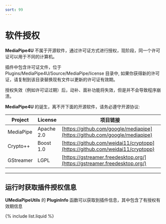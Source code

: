 ```yaml
---
sort: 99
---
```

# 软件授权

**MediaPipe4U** 不属于开源软件，通过许可证方式进行授权，现阶段，同一个许可证可以用于不同的计算机。   

插件中包含许可证文件，位于 Plugins/MediaPipe4U/Source/MediaPipe/license 目录中, 如果你获得新的许可证，请复制到该目录替换现有文件以更新的许可证有效期。    

授权失效（例如许可证过期）后，动补、面补功能将失效，但是并不会导致程序崩溃。   

**MediaPipe4U** 的诞生，离不开下面的开源软件，请务必遵守开源协议:  

| Project | License | 项目链接 |
|---------| --------| ---------|
| MediaPipe | Apache 2.0  | [https://github.com/google/mediapipe](https://github.com/google/mediapipe) |
| Crypto++ | Boost 1.0  | [https://github.com/weidai11/cryptopp](https://github.com/weidai11/cryptopp) |
| GStreamer | LGPL  | [https://gstreamer.freedesktop.org/](https://gstreamer.freedesktop.org/) |


---   


## 运行时获取插件授权信息

**UMediaPipeUtils** 的 **PluginInfo** 函数可以获取到插件信息，其中包含了有授权有效期信息

{% include list.liquid %}